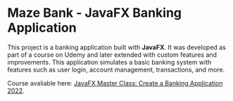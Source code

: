 # Maze Bank - JavaFX Banking Application

This project is a banking application built with **JavaFX**. It was developed as part of a course on Udemy and later extended with custom features and improvements. This application simulates a basic banking system with features such as user login, account management, transactions, and more.

Course avaliable here: [JavaFX Master Class: Create a Banking Application 2022](https://www.udemy.com/course/javafx-master-class-create-a-banking-application-2022/).
